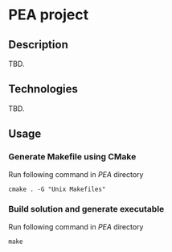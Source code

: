 # PEA project

## Description
TBD.

## Technologies
TBD.

## Usage
### Generate Makefile using CMake

Run following command in _PEA_ directory
``` console
cmake . -G "Unix Makefiles"
```

### Build solution and generate executable

Run following command in _PEA_ directory
``` console
make
```
